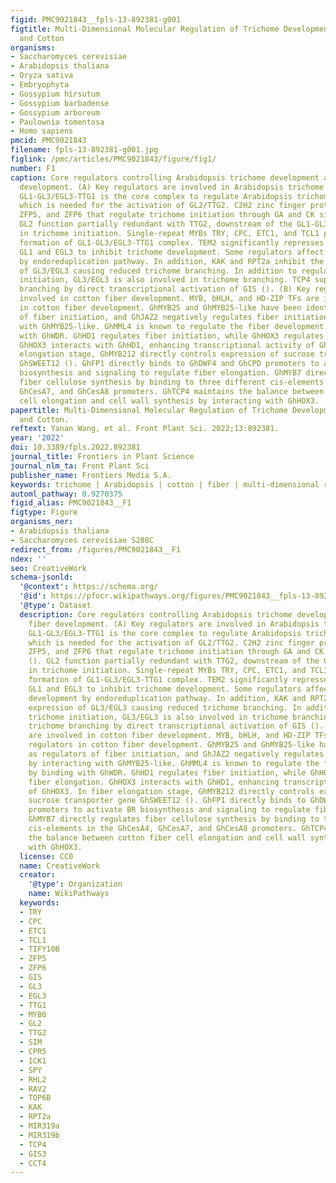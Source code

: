 ```yaml
---
figid: PMC9021843__fpls-13-892381-g001
figtitle: Multi-Dimensional Molecular Regulation of Trichome Development in Arabidopsis
  and Cotton
organisms:
- Saccharomyces cerevisiae
- Arabidopsis thaliana
- Oryza sativa
- Embryophyta
- Gossypium hirsutum
- Gossypium barbadense
- Gossypium arboreum
- Paulownia tomentosa
- Homo sapiens
pmcid: PMC9021843
filename: fpls-13-892381-g001.jpg
figlink: /pmc/articles/PMC9021843/figure/fig1/
number: F1
caption: Core regulators controlling Arabidopsis trichome development and cotton fiber
  development. (A) Key regulators are involved in Arabidopsis trichome development.
  GL1-GL3/EGL3-TTG1 is the core complex to regulate Arabidopsis trichome initiation,
  which is needed for the activation of GL2/TTG2. C2H2 zinc finger proteins GIS3,
  ZFP5, and ZFP6 that regulate trichome initiation through GA and CK signalling ().
  GL2 function partially redundant with TTG2, downstream of the GL1-GL3/EGL3-TTG1
  in trichome initiation. Single-repeat MYBs TRY, CPC, ETC1, and TCL1 prevent the
  formation of GL1-GL3/EGL3-TTG1 complex. TEM2 significantly represses the expression
  GL1 and EGL3 to inhibit trichome development. Some regulators affect trichome development
  by endoreduplication pathway. In addition, KAK and RPT2a inhibit the expression
  of GL3/EGL3 causing reduced trichome branching. In addition to regulating trichome
  initiation, GL3/EGL3 is also involved in trichome branching. TCP4 suppresses trichome
  branching by direct transcriptional activation of GIS (). (B) Key regulators are
  involved in cotton fiber development. MYB, bHLH, and HD-ZIP TFs are important regulators
  in cotton fiber development. GhMYB25 and GhMYB25-like have been identified as regulators
  of fiber initiation, and GhJAZ2 negatively regulates fiber initiation by interacting
  with GhMYB25-like. GhMML4 is known to regulate the fiber development by binding
  with GhWDR. GhHD1 regulates fiber initiation, while GhHOX3 regulates fiber elongation.
  GhHOX3 interacts with GhHD1, enhancing transcriptional activity of GhHOX3. In fiber
  elongation stage, GhMYB212 directly controls expression of sucrose transporter gene
  GhSWEET12 (). GhFP1 directly binds to GhDWF4 and GhCPD promoters to activate BR
  biosynthesis and signaling to regulate fiber elongation. GhMYB7 directly regulates
  fiber cellulose synthesis by binding to three different cis-elements in the GhCesA4,
  GhCesA7, and GhCesA8 promoters. GhTCP4 maintains the balance between cotton fiber
  cell elongation and cell wall synthesis by interacting with GhHOX3.
papertitle: Multi-Dimensional Molecular Regulation of Trichome Development in Arabidopsis
  and Cotton.
reftext: Yanan Wang, et al. Front Plant Sci. 2022;13:892381.
year: '2022'
doi: 10.3389/fpls.2022.892381
journal_title: Frontiers in Plant Science
journal_nlm_ta: Front Plant Sci
publisher_name: Frontiers Media S.A.
keywords: trichome | Arabidopsis | cotton | fiber | multi-dimensional regulation
automl_pathway: 0.9270375
figid_alias: PMC9021843__F1
figtype: Figure
organisms_ner:
- Arabidopsis thaliana
- Saccharomyces cerevisiae S288C
redirect_from: /figures/PMC9021843__F1
ndex: ''
seo: CreativeWork
schema-jsonld:
  '@context': https://schema.org/
  '@id': https://pfocr.wikipathways.org/figures/PMC9021843__fpls-13-892381-g001.html
  '@type': Dataset
  description: Core regulators controlling Arabidopsis trichome development and cotton
    fiber development. (A) Key regulators are involved in Arabidopsis trichome development.
    GL1-GL3/EGL3-TTG1 is the core complex to regulate Arabidopsis trichome initiation,
    which is needed for the activation of GL2/TTG2. C2H2 zinc finger proteins GIS3,
    ZFP5, and ZFP6 that regulate trichome initiation through GA and CK signalling
    (). GL2 function partially redundant with TTG2, downstream of the GL1-GL3/EGL3-TTG1
    in trichome initiation. Single-repeat MYBs TRY, CPC, ETC1, and TCL1 prevent the
    formation of GL1-GL3/EGL3-TTG1 complex. TEM2 significantly represses the expression
    GL1 and EGL3 to inhibit trichome development. Some regulators affect trichome
    development by endoreduplication pathway. In addition, KAK and RPT2a inhibit the
    expression of GL3/EGL3 causing reduced trichome branching. In addition to regulating
    trichome initiation, GL3/EGL3 is also involved in trichome branching. TCP4 suppresses
    trichome branching by direct transcriptional activation of GIS (). (B) Key regulators
    are involved in cotton fiber development. MYB, bHLH, and HD-ZIP TFs are important
    regulators in cotton fiber development. GhMYB25 and GhMYB25-like have been identified
    as regulators of fiber initiation, and GhJAZ2 negatively regulates fiber initiation
    by interacting with GhMYB25-like. GhMML4 is known to regulate the fiber development
    by binding with GhWDR. GhHD1 regulates fiber initiation, while GhHOX3 regulates
    fiber elongation. GhHOX3 interacts with GhHD1, enhancing transcriptional activity
    of GhHOX3. In fiber elongation stage, GhMYB212 directly controls expression of
    sucrose transporter gene GhSWEET12 (). GhFP1 directly binds to GhDWF4 and GhCPD
    promoters to activate BR biosynthesis and signaling to regulate fiber elongation.
    GhMYB7 directly regulates fiber cellulose synthesis by binding to three different
    cis-elements in the GhCesA4, GhCesA7, and GhCesA8 promoters. GhTCP4 maintains
    the balance between cotton fiber cell elongation and cell wall synthesis by interacting
    with GhHOX3.
  license: CC0
  name: CreativeWork
  creator:
    '@type': Organization
    name: WikiPathways
  keywords:
  - TRY
  - CPC
  - ETC1
  - TCL1
  - TIFY10B
  - ZFP5
  - ZFP6
  - GIS
  - GL3
  - EGL3
  - TTG1
  - MYB0
  - GL2
  - TTG2
  - SIM
  - CPR5
  - ICK1
  - SPY
  - RHL2
  - RAV2
  - TOP6B
  - KAK
  - RPT2a
  - MIR319a
  - MIR319b
  - TCP4
  - GIS3
  - CCT4
---
```

